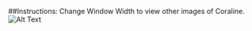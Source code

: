 ##Instructions:
Change Window Width to view other images of Coraline.
![Alt Text](https://media.giphy.com/media/KcmqmK8vvvhni/giphy.gif)

